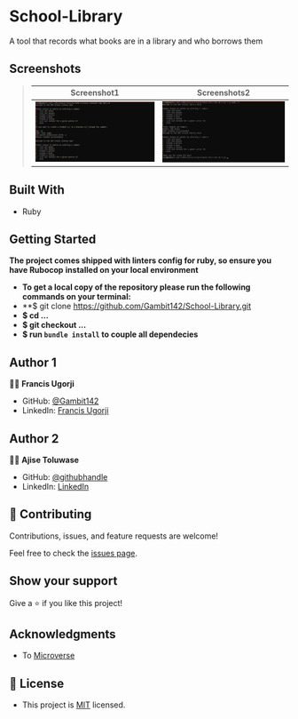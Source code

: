 # School-Library
A tool that records what books are in a library and who borrows them

## Screenshots

> |Screenshot1|Screenshots2|
> |--------------|----------------|
> |![screenshot](./Screenshot.png)|![screenshot2](./Screenshot2.png)|!


## Built With
- Ruby

## Getting Started

**The project comes shipped with linters config for ruby, so ensure you have Rubocop**
**installed on your local environment**

- **To get a local copy of the repository please run the following commands on your terminal:**
- **$ git clone https://github.com/Gambit142/School-Library.git
- **$ cd ...**
- **$ git checkout ...**
- **$ run `bundle install` to couple all dependecies**

## Author 1

👨🏿 **Francis Ugorji**

- GitHub: [@Gambit142](https://github.com/Gambit142)
- LinkedIn: [Francis Ugorji](https://www.linkedin.com/in/francis-ugorji/)

## Author 2

👨🏿 **Ajise Toluwase**
- GitHub: [@githubhandle](https://github.com/Whoistolu)
- LinkedIn: [LinkedIn](https://www.linkedin.com/in/toluwase-ajise-9b40411b2/)

## 🤝 Contributing

Contributions, issues, and feature requests are welcome!

Feel free to check the [issues page](../../issues/).

## Show your support

Give a ⭐️ if you like this project!

## Acknowledgments
- To [Microverse](https://www.microverse.org/)
## 📝 License
- This project is [MIT](./MIT.md) licensed.